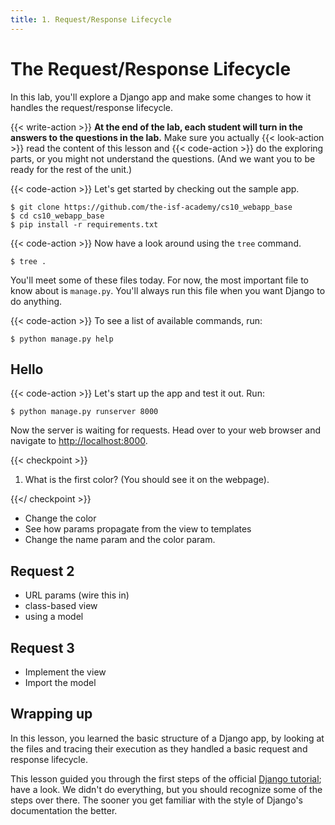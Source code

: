 ```yaml
---
title: 1. Request/Response Lifecycle
---
```


# The Request/Response Lifecycle

In this lab, you'll explore a Django app and make some changes to how it handles
the request/response lifecycle. 

{{< write-action >}} **At the end of the lab, each student will 
turn in the answers to the questions in the lab.** Make sure you actually 
{{< look-action >}} read the content of this lesson and 
{{< code-action >}} do the exploring parts, or you might not understand the 
questions. (And we want you to be ready for the rest of the unit.)

{{< code-action >}} Let's get started by checking out the sample app. 
 
```shell
$ git clone https://github.com/the-isf-academy/cs10_webapp_base
$ cd cs10_webapp_base
$ pip install -r requirements.txt
```

{{< code-action >}} Now have a look around using the `tree` command.
```shell
$ tree .
```

You'll meet some of these files today. For now, the most important file to know
about is `manage.py`. You'll always run this file when you want Django to do
anything. 

{{< code-action >}} To see a list of available commands, run:
```shell
$ python manage.py help
```

## Hello

{{< code-action >}} Let's start up the app and test it out. Run:
```shell
$ python manage.py runserver 8000
```

Now the server is waiting for requests. Head over to your web browser and 
navigate to [http://localhost:8000](http://localhost:8000). 

{{< checkpoint >}}

1. What is the first color? (You should see it on the webpage).

{{</ checkpoint >}}

- Change the color
- See how params propagate from the view to templates
- Change the name param and the color param. 

## Request 2

- URL params (wire this in)
- class-based view
- using a model

## Request 3

- Implement the view
- Import the model









## Wrapping up

In this lesson, you learned the basic structure of a Django app, by looking at
the files and tracing their execution as they handled a basic request and
response lifecycle. 

This lesson guided you through the first steps of the official 
[Django tutorial](https://docs.djangoproject.com/en/3.1/intro/tutorial01/#creating-a-project); 
have a look. We didn't do everything, but you should recognize some of the steps
over there. The sooner you get familiar with the style of Django's
documentation the better.




